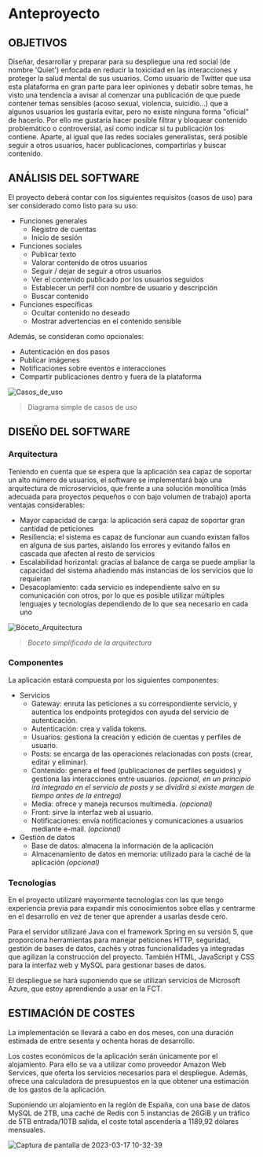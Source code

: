 # Anteproyecto

## OBJETIVOS

Diseñar, desarrollar y preparar para su despliegue una red social (de nombre 'Quiet') enfocada en reducir la toxicidad en las interacciones y proteger la salud mental de sus usuarios. Como usuario de Twitter que usa esta plataforma en gran parte para leer opiniones y debatir sobre temas, he visto una tendencia a avisar al comenzar una publicación de que puede contener temas sensibles (acoso sexual, violencia, suicidio...) que a algunos usuarios les gustaría evitar, pero no existe ninguna forma "oficial" de hacerlo. Por ello me gustaría hacer posible filtrar y bloquear contenido problemático o controversial, así como indicar si tu publicación los contiene. Aparte, al igual que las redes sociales generalistas, será posible seguir a otros usuarios, hacer publicaciones, compartirlas y buscar contenido.

## ANÁLISIS DEL SOFTWARE

El proyecto deberá contar con los siguientes requisitos (casos de uso) para ser considerado como listo para su uso:
- Funciones generales
    - Registro de cuentas
    - Inicio de sesión
- Funciones sociales
    - Publicar texto
    - Valorar contenido de otros usuarios
    - Seguir / dejar de seguir a otros usuarios
    - Ver el contenido publicado por los usuarios seguidos
    - Establecer un perfil con nombre de usuario y descripción
    - Buscar contenido
- Funciones específicas
    - Ocultar contenido no deseado
    - Mostrar advertencias en el contenido sensible

Además, se consideran como opcionales:
- Autenticación en dos pasos
- Publicar imágenes
- Notificaciones sobre eventos e interacciones
- Compartir publicaciones dentro y fuera de la plataforma

![Casos_de_uso](https://user-images.githubusercontent.com/25750692/227209464-410c53e3-f42e-44f5-b0c2-0469542f4274.png)

> Diagrama simple de casos de uso

## DISEÑO DEL SOFTWARE

### Arquitectura

Teniendo en cuenta que se espera que la aplicación sea capaz de soportar un alto número de usuarios, el software se implementará bajo una arquitectura de microservicios, que frente a una solución monolítica (más adecuada para proyectos pequeños o con bajo volumen de trabajo) aporta ventajas considerables:
- Mayor capacidad de carga: la aplicación será capaz de soportar gran cantidad de peticiones
- Resiliencia: el sistema es capaz de funcionar aun cuando existan fallos en alguna de sus partes, aislando los errores y evitando fallos en cascada que afecten al resto de servicios
- Escalabilidad horizontal: gracias al balance de carga se puede ampliar la capacidad del sistema añadiendo más instancias de los servicios que lo requieran
- Desacoplamiento: cada servicio es independiente salvo en su comunicación con otros, por lo que es posible utilizar múltiples lenguajes y tecnologías dependiendo de lo que sea necesario en cada uno

![Boceto_Arquitectura](https://user-images.githubusercontent.com/25750692/224835847-d82f4857-fcf1-438d-888b-1aa5e0ef30ff.png)

> *Boceto simplificado de la arquitectura*

### Componentes

La aplicación estará compuesta por los siguientes componentes:
- Servicios
    - Gateway: enruta las peticiones a su correspondiente servicio, y autentica los endpoints protegidos con ayuda del servicio de autenticación.
    - Autenticación: crea y valida tokens.
    - Usuarios: gestiona la creación y edición de cuentas y perfiles de usuario.
    - Posts: se encarga de las operaciones relacionadas con posts (crear, editar y eliminar).
    - Contenido: genera el feed (publicaciones de perfiles seguidos) y gestiona las interacciones entre usuarios. *(opcional, en un principio irá integrado en el servicio de posts y se dividirá si existe margen de tiempo antes de la entrega)*
    - Media: ofrece y maneja recursos multimedia. *(opcional)*
    - Front: sirve la interfaz web al usuario.
    - Notificaciones: envía notificaciones y comunicaciones a usuarios mediante e-mail. *(opcional)*
- Gestión de datos
    - Base de datos: almacena la información de la aplicación
    - Almacenamiento de datos en memoria: utilizado para la caché de la aplicación *(opcional)*

### Tecnologías

En el proyecto utilizaré mayormente tecnologías con las que tengo experiencia previa para expandir mis conocimientos sobre ellas y centrarme en el desarrollo en vez de tener que aprender a usarlas desde cero.

Para el servidor utilizaré Java con el framework Spring en su versión 5, que proporciona herramientas para manejar peticiones HTTP, seguridad, gestión de bases de datos, cachés y otras funcionalidades ya integradas que agilizan la construcción del proyecto. También HTML, JavaScript y CSS para la interfaz web y MySQL para gestionar bases de datos.

El despliegue se hará suponiendo que se utilizan servicios de Microsoft Azure, que estoy aprendiendo a usar en la FCT.

## ESTIMACIÓN DE COSTES

La implementación se llevará a cabo en dos meses, con una duración estimada de entre sesenta y ochenta horas de desarrollo.

Los costes económicos de la aplicación serán únicamente por el alojamiento. Para ello se va a utilizar como proveedor Amazon Web Services, que oferta los servicios necesarios para el despliegue. Además, ofrece una calculadora de presupuestos en la que obtener una estimación de los gastos de la aplicación.

Suponiendo un alojamiento en la región de España, con una base de datos MySQL de 2TB, una caché de Redis con 5 instancias de 26GiB y un tráfico de 5TB entrada/10TB salida, el coste total ascendería a 1189,92 dólares mensuales.

![Captura de pantalla de 2023-03-17 10-32-39](https://user-images.githubusercontent.com/25750692/225880542-3c009fce-9683-409f-b096-4856315967ed.png)

